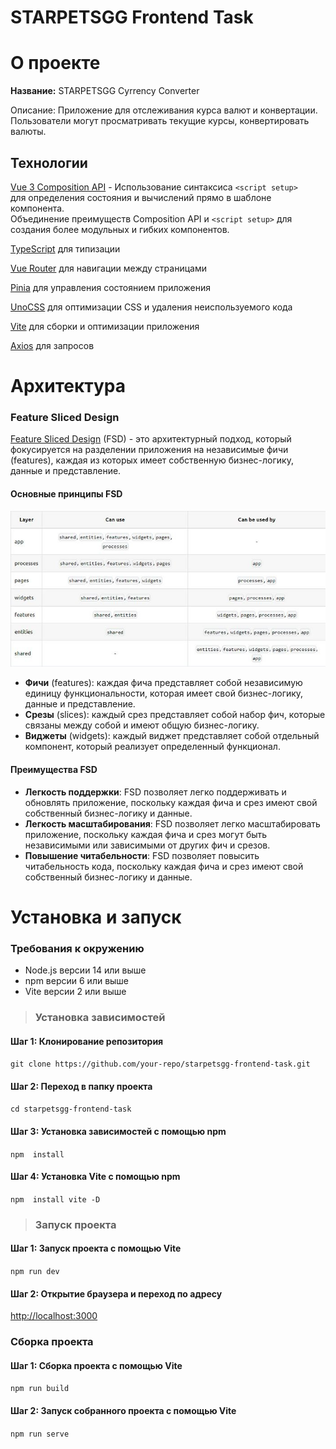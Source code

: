 # STARPETSGG Frontend Task

# О проекте 

**Название:**  STARPETSGG Cyrrency Converter

Описание: Приложение для отслеживания курса валют и конвертации. Пользователи могут просматривать текущие курсы, конвертировать валюты.

## Технологии
 [Vue 3 Composition API](https://vuejs.org) -   Использование синтаксиса  `<script setup>`  
 для определения состояния и вычислений прямо в шаблоне компонента.  
 Объединение преимуществ Composition API и  `<script setup>`  для создания более модульных и гибких компонентов.

[TypeScript](https://www.typescriptlang.org) для типизации

[Vue Router](https://router.vuejs.org) для навигации между страницами

[Pinia](https://pinia.vuejs.org) для управления состоянием приложения

[UnoCSS](https://unocss.dev) для оптимизации CSS и удаления неиспользуемого кода

[Vite](https://vitejs.dev) для сборки и оптимизации приложения

[Axios](https://axios-http.com/ru/docs/intro) для запросов


# **Архитектура**

### Feature Sliced Design

[Feature Sliced Design](https://feature-sliced.design) (FSD) - это архитектурный подход, который фокусируется на разделении приложения на независимые фичи (features), каждая из которых имеет собственную бизнес-логику, данные и представление.

#### Основные принципы FSD

![Пример](src/shared/images/fsd/fsd.jpg)

-   **Фичи**  (features): каждая фича представляет собой независимую единицу функциональности, которая имеет свой бизнес-логику, данные и представление.
-   **Срезы**  (slices): каждый срез представляет собой набор фич, которые связаны между собой и имеют общую бизнес-логику.
-   **Виджеты**  (widgets): каждый виджет представляет собой отдельный компонент, который реализует определенный функционал.

#### Преимущества FSD

-   **Легкость поддержки**: FSD позволяет легко поддерживать и обновлять приложение, поскольку каждая фича и срез имеют свой собственный бизнес-логику и данные.
-   **Легкость масштабирования**: FSD позволяет легко масштабировать приложение, поскольку каждая фича и срез могут быть независимыми или зависимыми от других фич и срезов.
-   **Повышение читабельности**: FSD позволяет повысить читабельность кода, поскольку каждая фича и срез имеют свой собственный бизнес-логику и данные.




# **Установка и запуск**

### Требования к окружению

-   Node.js версии 14 или выше
-   npm версии 6 или выше
-   Vite версии 2 или выше

>### Установка зависимостей

#### Шаг 1: Клонирование репозитория

`git clone https://github.com/your-repo/starpetsgg-frontend-task.git`

#### Шаг 2: Переход в папку проекта

`cd starpetsgg-frontend-task`

#### Шаг 3: Установка зависимостей с помощью npm

`npm  install`

#### Шаг 4: Установка Vite с помощью npm

`npm  install vite -D`

> ### Запуск проекта

#### Шаг 1: Запуск проекта с помощью Vite

`npm run dev`

#### Шаг 2: Открытие браузера и переход по адресу

[http://localhost:3000](http://localhost:3000/)

### Сборка проекта

#### Шаг 1: Сборка проекта с помощью Vite

`npm run build`

#### Шаг 2: Запуск собранного проекта с помощью Vite

`npm run serve`
